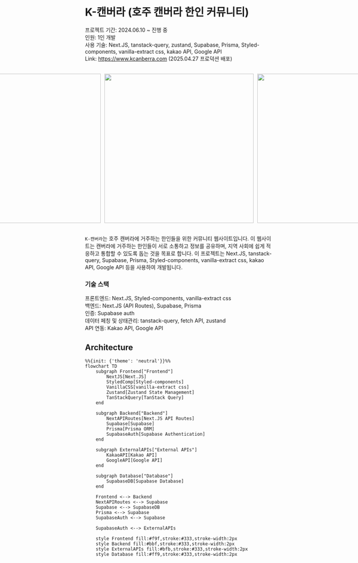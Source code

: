 # K-캔버라 (호주 캔버라 한인 커뮤니티)

프로젝트 기간: 2024.06.10 ~ 진행 중 <br/>인원: 1인 개발
<br/>사용 기술: Next.JS, tanstack-query, zustand, Supabase, Prisma, Styled-components, vanilla-extract css, kakao API, Google API
<br/>Link: <a href="https://www.kcanberra.com" target="_blank" rel="noopener noreferrer">https://www.kcanberra.com </a> (2025.04.27 프로덕션 배포)

<br/>

<div style="display: flex; justify-content: center; gap: 10px;">
<img src="https://velog.velcdn.com/images/flip_404/post/b057f39a-238c-43f1-b4df-d39ba9edd0f5/image.png" height="400">
<img src="https://velog.velcdn.com/images/flip_404/post/3490bfb9-5e0d-4503-81c4-15acb89428f2/image.png" height="400">
<img src="https://velog.velcdn.com/images/flip_404/post/291e5981-209f-43ae-99ae-2934c3dc7c49/image.png" height="400">
</div>

<br/>

`K-캔버라`는 호주 캔버라에 거주하는 한인들을 위한 커뮤니티 웹사이트입니다. 이 웹사이트는 캔버라에 거주하는 한인들이 서로 소통하고 정보를 공유하며, 지역 사회에 쉽게 적응하고 통합할 수 있도록 돕는 것을 목표로 합니다. 이 프로젝트는 Next.JS, tanstack-query, Supabase, Prisma, Styled-components, vanilla-extract css, kakao API, Google API 등을 사용하여 개발됩니다.

### 기술 스택

프론트엔드: Next.JS, Styled-components, vanilla-extract css<br/>
백엔드: Next.JS (API Routes), Supabase, Prisma <br/>
인증: Supabase auth <br/>
데이터 페칭 및 상태관리: tanstack-query, fetch API, zustand <br/>
API 연동: Kakao API, Google API <br/>

## Architecture

```mermaid
%%{init: {'theme': 'neutral'}}%%
flowchart TD
    subgraph Frontend["Frontend"]
        NextJS[Next.JS]
        StyledComp[Styled-components]
        VanillaCSS[vanilla-extract css]
        Zustand[Zustand State Management]
        TanStackQuery[TanStack Query]
    end

    subgraph Backend["Backend"]
        NextAPIRoutes[Next.JS API Routes]
        Supabase[Supabase]
        Prisma[Prisma ORM]
        SupabaseAuth[Supabase Authentication]
    end

    subgraph ExternalAPIs["External APIs"]
        KakaoAPI[Kakao API]
        GoogleAPI[Google API]
    end

    subgraph Database["Database"]
        SupabaseDB[Supabase Database]
    end

    Frontend <--> Backend
    NextAPIRoutes <--> Supabase
    Supabase <--> SupabaseDB
    Prisma <--> Supabase
    SupabaseAuth <--> Supabase

    SupabaseAuth <--> ExternalAPIs

    style Frontend fill:#f9f,stroke:#333,stroke-width:2px
    style Backend fill:#bbf,stroke:#333,stroke-width:2px
    style ExternalAPIs fill:#bfb,stroke:#333,stroke-width:2px
    style Database fill:#ff9,stroke:#333,stroke-width:2px
```
